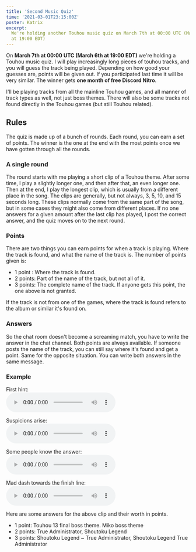 ```yaml
---
title: 'Second Music Quiz'
time: '2021-03-01T23:15:00Z'
poster: Katrix
excerpt:
  We're holding another Touhou music quiz on March 7th at 00:00 UTC (March 6th
  at 19:00 EDT)
---
```


On **March 7th at 00:00 UTC (March 6th at 19:00 EDT)** we're holding a Touhou
music quiz. I will play increasingly long pieces of touhou tracks, and you will
guess the track being played. Depending on how good your guesses are, points
will be given out. If you participated last time it will be very similar. The
winner gets **one month of free Discord Nitro**.

I'll be playing tracks from all the mainline Touhou games, and all manner of
track types as well, not just boss themes. There will also be some tracks not
found directly in the Touhou games (but still Touhou related).

## Rules

The quiz is made up of a bunch of rounds. Each round, you can earn a set of
points. The winner is the one at the end with the most points once we have
gotten through all the rounds.

### A single round

The round starts with me playing a short clip of a Touhou theme. After some
time, I play a slightly longer one, and then after that, an even longer one.
Then at the end, I play the longest clip, which is usually from a different
place in the song. The clips are generally, but not always, 3, 5, 10, and 15
seconds long. These clips normally come from the same part of the song, but in
some cases they might also come from different places. If no one answers for a
given amount after the last clip has played, I post the correct answer, and the
quiz moves on to the next round.

### Points

There are two things you can earn points for when a track is playing. Where the
track is found, and what the name of the track is. The number of points given
is:

- 1 point : Where the track is found.
- 2 points: Part of the name of the track, but not all of it.
- 3 points: The complete name of the track. If anyone gets this point, the one
  above is not granted.

If the track is not from one of the games, where the track is found refers to
the album or similar it's found on.

### Answers

So the chat room doesn't become a screaming match, you have to write the answer
in the chat channel. Both points are always available. If someone posts the name
of the track, you can still say where it's found and get a point. Same for the
opposite situation. You can write both answers in the same message.

### Example

First hint:  
![](./sound/Quiz3.mp3)

Suspicions arise:  
![](./sound/Quiz5.mp3)

Some people know the answer:  
![](./sound/Quiz10.mp3)

Mad dash towards the finish line:  
![](./sound/Quiz15.mp3)

Here are some answers for the above clip and their worth in points.

- 1 point: Touhou 13 final boss theme. Miko boss theme
- 2 points: True Administrator, Shoutoku Legend
- 3 points: Shoutoku Legend ~ True Administrator, Shoutoku Legend True
  Administrator
